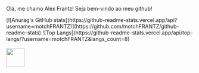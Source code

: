 Olá, me chamo Alex Frantz! Seja bem-vindo ao meu github! 

<div> 
    [![Anurag's GitHub stats](https://github-readme-stats.vercel.app/api?username=motchFRANTZ)](https://github.com/motchFRANTZ/github-readme-stats)
    ![Top Langs](https://github-readme-stats.vercel.app/api/top-langs/?username=motchFRANTZ&langs_count=8)
<div style="display: inline_block"><br>
  <img aling="center" width="50" heigth="40" src="https://cdn.jsdelivr.net/gh/devicons/devicon@latest/icons/python/python-original.svg" />
</div>
